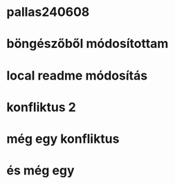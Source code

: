 # pallas240608
# böngészőből módosítottam
# local readme módosítás
# konfliktus 2
# még egy konfliktus
# és még egy
